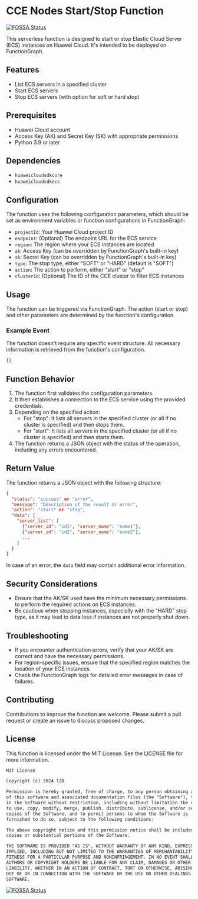 # CCE Nodes Start/Stop Function
[![FOSSA Status](https://app.fossa.com/api/projects/git%2Bgithub.com%2Fl2D%2Fhuawei-cloud-functiongraph-start-stop-cce-nodes.svg?type=shield)](https://app.fossa.com/projects/git%2Bgithub.com%2Fl2D%2Fhuawei-cloud-functiongraph-start-stop-cce-nodes?ref=badge_shield)


This serverless function is designed to start or stop Elastic Cloud Server (ECS) instances on Huawei Cloud. It's intended to be deployed on FunctionGraph.

## Features

- List ECS servers in a specified cluster
- Start ECS servers
- Stop ECS servers (with option for soft or hard stop)

## Prerequisites

- Huawei Cloud account
- Access Key (AK) and Secret Key (SK) with appropriate permissions
- Python 3.9 or later

## Dependencies

- `huaweicloudsdkcore`
- `huaweicloudsdkecs`

## Configuration

The function uses the following configuration parameters, which should be set as environment variables or function configurations in FunctionGraph:

- `projectId`: Your Huawei Cloud project ID
- `endpoint`: (Optional) The endpoint URL for the ECS service
- `region`: The region where your ECS instances are located
- `ak`: Access Key (can be overridden by FunctionGraph's built-in key)
- `sk`: Secret Key (can be overridden by FunctionGraph's built-in key)
- `type`: The stop type, either "SOFT" or "HARD" (default is "SOFT")
- `action`: The action to perform, either "start" or "stop"
- `clusterId`: (Optional) The ID of the CCE cluster to filter ECS instances

## Usage

The function can be triggered via FunctionGraph. The action (start or stop) and other parameters are determined by the function's configuration.

### Example Event

The function doesn't require any specific event structure. All necessary information is retrieved from the function's configuration.

```json
{}
```

## Function Behavior

1. The function first validates the configuration parameters.
2. It then establishes a connection to the ECS service using the provided credentials.
3. Depending on the specified action:
   - For "stop": It lists all servers in the specified cluster (or all if no cluster is specified) and then stops them.
   - For "start": It lists all servers in the specified cluster (or all if no cluster is specified) and then starts them.
4. The function returns a JSON object with the status of the operation, including any errors encountered.

## Return Value

The function returns a JSON object with the following structure:

```json
{
  "status": "success" or "error",
  "message": "Description of the result or error",
  "action": "start" or "stop",
  "data": {
    "server_list": [
      {"server_id": "id1", "server_name": "name1"},
      {"server_id": "id2", "server_name": "name2"},
      ...
    ]
  }
}
```

In case of an error, the `data` field may contain additional error information.

## Security Considerations

- Ensure that the AK/SK used have the minimum necessary permissions to perform the required actions on ECS instances.
- Be cautious when stopping instances, especially with the "HARD" stop type, as it may lead to data loss if instances are not properly shut down.

## Troubleshooting

- If you encounter authentication errors, verify that your AK/SK are correct and have the necessary permissions.
- For region-specific issues, ensure that the specified region matches the location of your ECS instances.
- Check the FunctionGraph logs for detailed error messages in case of failures.

## Contributing

Contributions to improve the function are welcome. Please submit a pull request or create an issue to discuss proposed changes.

## License

This function is licensed under the MIT License. See the LICENSE file for more information.

```txt
MIT License

Copyright (c) 2024 l2D

Permission is hereby granted, free of charge, to any person obtaining a copy
of this software and associated documentation files (the "Software"), to deal
in the Software without restriction, including without limitation the rights
to use, copy, modify, merge, publish, distribute, sublicense, and/or sell
copies of the Software, and to permit persons to whom the Software is
furnished to do so, subject to the following conditions:

The above copyright notice and this permission notice shall be included in all
copies or substantial portions of the Software.

THE SOFTWARE IS PROVIDED "AS IS", WITHOUT WARRANTY OF ANY KIND, EXPRESS OR
IMPLIED, INCLUDING BUT NOT LIMITED TO THE WARRANTIES OF MERCHANTABILITY,
FITNESS FOR A PARTICULAR PURPOSE AND NONINFRINGEMENT. IN NO EVENT SHALL THE
AUTHORS OR COPYRIGHT HOLDERS BE LIABLE FOR ANY CLAIM, DAMAGES OR OTHER
LIABILITY, WHETHER IN AN ACTION OF CONTRACT, TORT OR OTHERWISE, ARISING FROM,
OUT OF OR IN CONNECTION WITH THE SOFTWARE OR THE USE OR OTHER DEALINGS IN THE
SOFTWARE.
```


[![FOSSA Status](https://app.fossa.com/api/projects/git%2Bgithub.com%2Fl2D%2Fhuawei-cloud-functiongraph-start-stop-cce-nodes.svg?type=large)](https://app.fossa.com/projects/git%2Bgithub.com%2Fl2D%2Fhuawei-cloud-functiongraph-start-stop-cce-nodes?ref=badge_large)